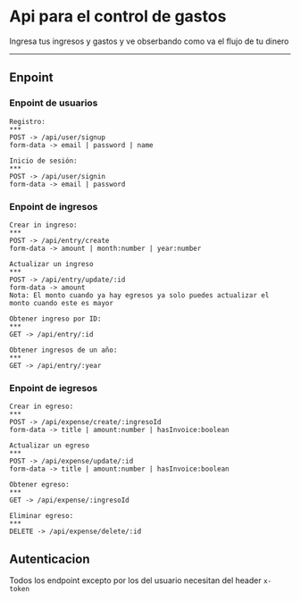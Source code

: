 # Api para el control de gastos
Ingresa tus ingresos y gastos y ve obserbando como va el flujo de tu dinero
***

## Enpoint

### Enpoint de usuarios
```
Registro:
***
POST -> /api/user/signup
form-data -> email | password | name

Inicio de sesión: 
***
POST -> /api/user/signin
form-data -> email | password 

```

### Enpoint de ingresos 
```
Crear in ingreso: 
***
POST -> /api/entry/create
form-data -> amount | month:number | year:number

Actualizar un ingreso
***
POST -> /api/entry/update/:id
form-data -> amount
Nota: El monto cuando ya hay egresos ya solo puedes actualizar el monto cuando este es mayor

Obtener ingreso por ID:
***
GET -> /api/entry/:id

Obtener ingresos de un año:
***
GET -> /api/entry/:year

```

### Enpoint de iegresos 
```
Crear in egreso: 
***
POST -> /api/expense/create/:ingresoId
form-data -> title | amount:number | hasInvoice:boolean

Actualizar un egreso
***
POST -> /api/expense/update/:id
form-data -> title | amount:number | hasInvoice:boolean

Obtener egreso:
***
GET -> /api/expense/:ingresoId

Eliminar egreso:
***
DELETE -> /api/expense/delete/:id

```

## Autenticacion
Todos los endpoint excepto por los del usuario necesitan del header ``x-token``